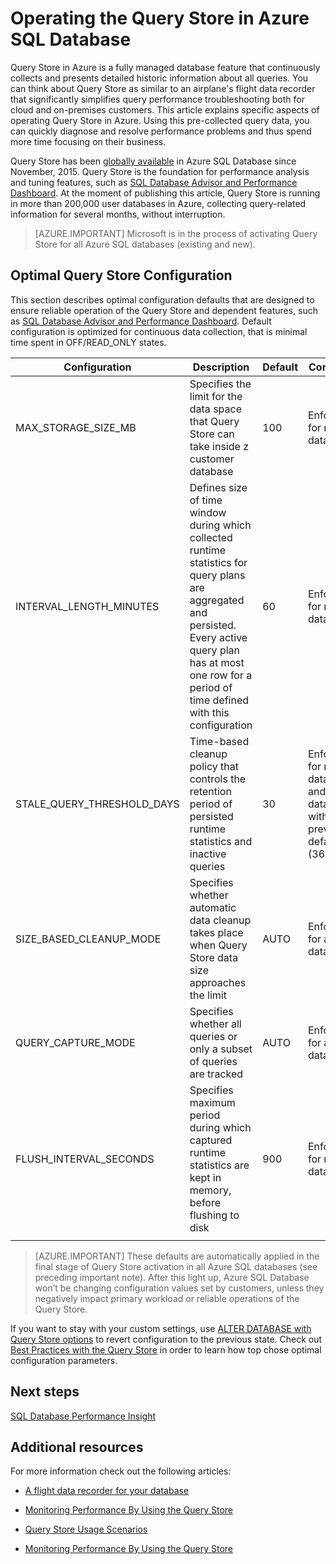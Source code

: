 <properties
   pageTitle="Operating Query Store in Azure SQL Database"
   description="Learn how to operate the Query Store in Azure SQL Database"
   keywords=""
   services="sql-database"
   documentationCenter=""
   authors="CarlRabeler"
   manager="jhubbard"
   editor=""/>

<tags
   ms.service="sql-database"
   ms.devlang="NA"
   ms.topic="article"
   ms.tgt_pltfrm="sqldb-performance"
   ms.workload="data-management"
   ms.date="08/16/2016"
   ms.author="carlrab"/>

# <a name="operating-the-query-store-in-azure-sql-database"></a>Operating the Query Store in Azure SQL Database 

Query Store in Azure is a fully managed database feature that continuously collects and presents detailed historic information about all queries. You can think about Query Store as similar to an airplane's flight data recorder that significantly simplifies query performance troubleshooting both for cloud and on-premises customers. This article explains specific aspects of operating Query Store in Azure. Using this pre-collected query data, you can quickly diagnose and resolve performance problems and thus spend more time focusing on their business. 

Query Store has been [globally available](https://azure.microsoft.com/updates/general-availability-azure-sql-database-query-store/) in Azure SQL Database since November, 2015. Query Store is the foundation for performance analysis and tuning features, such as [SQL Database Advisor and Performance Dashboard](https://azure.microsoft.com/updates/sqldatabaseadvisorga/). At the moment of publishing this article, Query Store is running in more than 200,000 user databases in Azure, collecting query-related information for several months, without interruption.

> [AZURE.IMPORTANT] Microsoft is in the process of activating Query Store for all Azure SQL databases (existing and new). 

## <a name="optimal-query-store-configuration"></a>Optimal Query Store Configuration

This section describes optimal configuration defaults that are designed to ensure reliable operation of the Query Store and dependent features, such as [SQL Database Advisor and Performance Dashboard](https://azure.microsoft.com/updates/sqldatabaseadvisorga/). Default configuration is optimized for continuous data collection, that is minimal time spent in OFF/READ_ONLY states.

| Configuration | Description | Default | Comment |
| ------------- | ----------- | ------- | ------- |
| MAX_STORAGE_SIZE_MB | Specifies the limit for the data space that Query Store can take inside z customer database | 100 | Enforced for new databases |
| INTERVAL_LENGTH_MINUTES | Defines size of time window during which collected runtime statistics for query plans are aggregated and persisted. Every active query plan has at most one row for a period of time defined with this configuration | 60   | Enforced for new databases |
| STALE_QUERY_THRESHOLD_DAYS | Time-based cleanup policy that controls the retention period of persisted runtime statistics and inactive queries | 30 | Enforced for new databases and databases with previous default (367) |
| SIZE_BASED_CLEANUP_MODE | Specifies whether automatic data cleanup takes place when Query Store data size approaches the limit | AUTO | Enforced for all databases |
| QUERY_CAPTURE_MODE | Specifies whether all queries or only a subset of queries are tracked | AUTO | Enforced for all databases |
| FLUSH_INTERVAL_SECONDS | Specifies maximum period during which captured runtime statistics are kept in memory, before flushing to disk | 900 | Enforced for new databases |
||||||

> [AZURE.IMPORTANT] These defaults are automatically applied in the final stage of Query Store activation in all Azure SQL databases (see preceding important note). After this light up, Azure SQL Database won’t be changing configuration values set by customers, unless they negatively impact primary workload or reliable operations of the Query Store.

If you want to stay with your custom settings, use [ALTER DATABASE with Query Store options](https://msdn.microsoft.com/library/bb522682.aspx) to revert configuration to the previous state. Check out [Best Practices with the Query Store](https://msdn.microsoft.com/library/mt604821.aspx) in order to learn how top chose optimal configuration parameters.

## <a name="next-steps"></a>Next steps

[SQL Database Performance Insight](sql-database-performance.md)

## <a name="additional-resources"></a>Additional resources

For more information check out the following articles:

- [A flight data recorder for your database](https://azure.microsoft.com/blog/query-store-a-flight-data-recorder-for-your-database) 

- [Monitoring Performance By Using the Query Store](https://msdn.microsoft.com/library/dn817826.aspx)

- [Query Store Usage Scenarios](https://msdn.microsoft.com/library/mt614796.aspx)

- [Monitoring Performance By Using the Query Store](https://msdn.microsoft.com/library/dn817826.aspx) 
